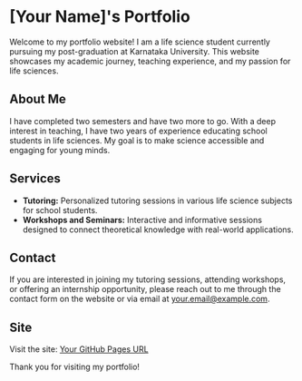# [Your Name]'s Portfolio

Welcome to my portfolio website! I am a life science student currently pursuing my post-graduation at Karnataka University. This website showcases my academic journey, teaching experience, and my passion for life sciences.

## About Me

I have completed two semesters and have two more to go. With a deep interest in teaching, I have two years of experience educating school students in life sciences. My goal is to make science accessible and engaging for young minds.

## Services

- **Tutoring:** Personalized tutoring sessions in various life science subjects for school students.
- **Workshops and Seminars:** Interactive and informative sessions designed to connect theoretical knowledge with real-world applications.

## Contact

If you are interested in joining my tutoring sessions, attending workshops, or offering an internship opportunity, please reach out to me through the contact form on the website or via email at [your.email@example.com](mailto:your.email@example.com).

## Site

Visit the site: [Your GitHub Pages URL](https://tanushreebiswal.github.io/)

Thank you for visiting my portfolio!

